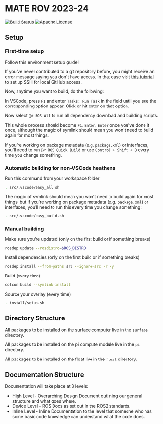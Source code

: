 # MATE ROV 2023-24

<a href="https://github.com/cwruRobotics/rov-24/actions"><img src="https://github.com/cwruRobotics/rov-24/workflows/Continuous Integration/badge.svg" alt="Build Status"></a>
<a href=" https://opensource.org/licenses/Apache-2.0"><img src="https://img.shields.io/badge/License-Apache%202.0-blue.svg" alt="Apache License"></a>

## Setup

### First-time setup

[Follow this environment setup guide!](https://github.com/cwruRobotics/rov-24/wiki/Environment-Setup)

<!-- Then create a workspace: -->
<!-- 
If you're using VSCode, access WSL by opening VSCode, pressing `ctrl`+`` ` `` (below the `esc` key), clicking the dropdown arrow on the right and selecting `Ubuntu (WSL)`. You can also view your WSL files by opening `File Explorer > Linux (bottom left) > Ubuntu > home > your Ubuntu username`. -->

If you've never contributed to a git repository before, you might receive an error message saying you don't have access. In that case visit [this tutorial](https://docs.github.com/en/authentication/connecting-to-github-with-ssh/about-ssh) to set up SSH for local GitHub access.

Now, anytime you want to build, do the following:

In VSCode, press `F1` and enter `Tasks: Run Task` in the field until you see the
corresponding option appear. Click or hit enter on that option.

Now select `🏃‍♂️ ROS All` to run all dependency download and building scripts.

This whole process should become `F1`, `Enter`, `Enter` once you've done it once,
although the magic of symlink should mean you won't need to build again for most things.

If you're working on package metadata (e.g. `package.xml`) or interfaces, you'll need to run `🏃‍♂️ ROS Quick Build` or use `Control + Shift + B` every time you change something.

### Automatic building for non-VSCode heathens

Run this command from your workspace folder

```bash
. src/.vscode/easy_all.sh
```

The magic of symlink should mean you won't need to build again for most
things, but if you're working on package metadata (e.g. `package.xml`) or
interfaces, you'll need to run this every time you change something:

```bash
. src/.vscode/easy_build.sh
```

### Manual building

Make sure you're updated (only on the first build or if something breaks)

```bash
rosdep update --rosdistro=$ROS_DISTRO
```

Install dependencies (only on the first build or if something breaks)

```bash
rosdep install --from-paths src --ignore-src -r -y
```

Build (every time)

```bash
colcon build --symlink-install
```

Source your overlay (every time)

```bash
. install/setup.sh
```

## Directory Structure

All packages to be installed on the surface computer live in the `surface` directory.

All packages to be installed on the pi compute module live in the `pi` directory.

All packages to be installed on the float live in the `float` directory.

## Documentation Structure

Documentation will take place at 3 levels:

- High Level - Overarching Design Document outlining our general structure and what goes where.
- Device Level - ROS Docs as set out in the ROS2 standards.
- Inline Level - Inline Documentation to the level that someone who has some basic code knowledge can understand what the code does.
